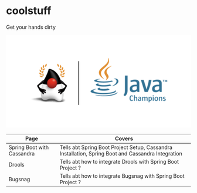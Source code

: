 # coolstuff
Get your hands dirty

![GitHub Logo](/images/java_images.png)


Page | Covers
--------------------------------------- | ----------------------------------------------------------------------------------------------------------
Spring Boot with Cassandra              | Tells abt Spring Boot Project Setup, Cassandra Installation, Spring Boot and Cassandra Integration
Drools                                  | Tells abt how to integrate Drools with Spring Boot Project ?
Bugsnag                                 | Tells abt how to integrate Bugsnag with Spring Boot Project ?

